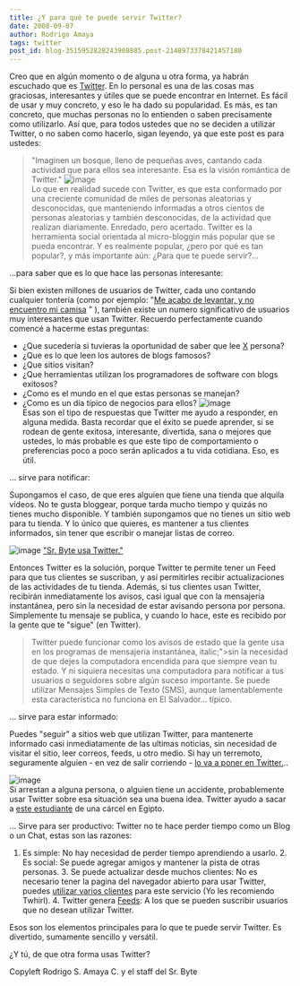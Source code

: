 ```yaml
---
title: ¿Y para qué te puede servir Twitter?
date: 2008-09-07
author: Rodrigo Amaya
tags: twitter
post_id: blog-3515952828243908885.post-2148973378421457180
---
```


Creo que en algún momento o de alguna u otra forma, ya habrán escuchado que es [Twitter](https://twitter.com). En lo personal es una de las cosas mas graciosas, interesantes y útiles que se puede encontrar en Internet. Es fácil de usar y muy concreto, y eso le ha dado su popularidad. Es más, es tan concreto, que muchas personas no lo entienden o saben precisamente como utilizarlo. Así que, para todos ustedes que no se deciden a utilizar Twitter, o no saben como hacerlo, sigan leyendo, ya que este post es para ustedes:

> "Imaginen un bosque, lleno de pequeñas aves, cantando cada actividad
> que para ellos sea interesante. Esa es la visión
> romántica de Twitter."
![image](https://4.bp.blogspot.com/_ayvorITawE4/SMSuDu0f_xI/AAAAAAAABO4/AppsskeN9Co/s320/tour_2.gif)    
Lo que en realidad sucede con Twitter, es que esta conformado por una creciente comunidad de miles de personas aleatorias y desconocidas, que manteniendo informadas a otros cientos de personas aleatorias y también desconocidas, de la actividad que realizan diariamente. Enredado, pero acertado. Twitter es la herramienta social orientada al micro-bloggin más popular que se pueda encontrar. Y es realmente popular, ¿pero por qué es tan popular?, y más importante aún: ¿Para que te puede servir?...

...para saber que es lo que hace las personas interesante:

Si bien existen millones de usuarios de Twitter, cada uno contando cualquier tontería (como por ejemplo: "[Me acabo de levantar, y no encuentro mi camisa](https://search.twitter.com/search?q=no+tengo+camisa)
" ), también existe un numero significativo de usuarios muy interesantes que usan Twitter. Recuerdo perfectamente cuando comencé a hacerme estas preguntas:

- ¿Que sucedería si tuvieras la oportunidad de saber que lee [X](https://twitter.com/darthvader) persona?
- ¿Que es lo que leen los autores de blogs famosos?
- ¿Que sitios visitan?
- ¿Que herramientas utilizan los programadores de software con blogs exitosos?
- ¿Como es el mundo en el que estas personas se manejan?
- ¿Como es un día típico de negocios para ellos?
![image](https://1.bp.blogspot.com/_ayvorITawE4/SMSuDQQtTbI/AAAAAAAABOw/ETEhHEZOzy4/s320/tour_1.gif)    
Esas son el tipo de respuestas que Twitter me ayudo a responder, en alguna medida. Basta recordar que el éxito se puede aprender, si se rodean de gente exitosa, interesante, divertida, sana o mejores que ustedes, lo más probable es que este tipo de comportamiento o preferencias poco a poco serán aplicados a tu vida cotidiana. Eso, es útil.

... sirve para notificar:

Supongamos el caso, de que eres alguien que tiene una tienda que alquila vídeos. No te gusta bloggear, porque tarda mucho tiempo y quizás no tienes mucho disponible. Y también supongamos que no tienes un sitio web para tu tienda. Y lo único que quieres, es mantener a tus clientes informados, sin tener que escribir o manejar listas de correo.

![image](https://4.bp.blogspot.com/_ayvorITawE4/SMSv4a_kpjI/AAAAAAAABPA/yEX0dHbRGSo/s320/twittersrbyte.png)    ["Sr. Byte usa Twitter."](https://twitter.com/srbyte)

Entonces Twitter es la solución, porque Twitter te permite tener un Feed para que tus clientes se suscriban, y así permitirles recibir actualizaciones de las actividades de tu tienda. Además, si tus clientes usan Twitter, recibirán inmediatamente los avisos, casi igual que con la mensajería instantánea, pero sin la necesidad de estar avisando persona por persona. Simplemente tu mensaje se publica, y cuando lo hace, este es recibido por la gente que te "sigue" (en Twitter).

> Twitter puede funcionar como los avisos de estado que
> la gente usa en los programas de mensajería instantánea, italic;">sin la necesidad de que dejes la computadora encendida para que siempre vean tu
> estado.
Y ni siquiera necesitas una computadora para notificar a tus usuarios o seguidores sobre algún suceso importante. Se puede utilizar Mensajes Simples de Texto (SMS), aunque lamentablemente esta característica no funciona en El Salvador... típico.

... sirve para estar informado:

Puedes "seguir" a sitios web que utilizan Twitter, para mantenerte informado casi inmediatamente de las ultimas noticias, sin necesidad de visitar el sitio, leer correos, feeds, u otro medio. Si hay un terremoto, seguramente alguien - en vez de salir corriendo - [lo va a poner en Twitter.](https://twitter.com/Truncale/statuses/911526938)..

![image](https://2.bp.blogspot.com/_ayvorITawE4/SMSuDIu_GMI/AAAAAAAABOo/HUuu774EYsY/s320/twitt.png)    
Si arrestan a alguna persona, o alguien tiene un accidente, probablemente usar Twitter sobre esa situación sea una buena idea. Twitter ayudo a sacar a [este estudiante](https://www.cnn.com/2008/TECH/04/25/twitter.buck/) de una cárcel en Egipto.

... Sirve para ser productivo: Twitter no te hace perder tiempo como un Blog o un Chat, estas son las razones:

1. Es simple: No hay necesidad de perder tiempo aprendiendo a usarlo. 2. Es social: Se puede agregar amigos y mantener la pista de otras personas. 3. Se puede actualizar desde muchos clientes: No es necesario tener la pagina del navegador abierto para usar Twitter, puedes [utilizar varios clientes](https://www.srbyte.com/2008/07/clientes-de-twitter-para-todos-los.html) para este servicio (Yo les recomiendo Twhirl). 4. Twitter genera [Feeds](https://www.srbyte.com/2008/03/que-es-el-rss-feed-rssatomxmlsyndicatio.html): A los que se pueden suscribir usuarios que no desean utilizar Twitter.

Esos son los elementos principales para lo que te puede servir Twitter. Es divertido, sumamente sencillo y versátil.

¿Y tú, de que otra forma usas Twitter?

Copyleft Rodrigo S. Amaya C. y el staff del Sr. Byte